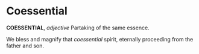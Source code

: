 # Coessential

**COESSENTIAL**, _adjective_ Partaking of the same essence.

We bless and magnify that _coessential_ spirit, eternally proceeding from the father and son.